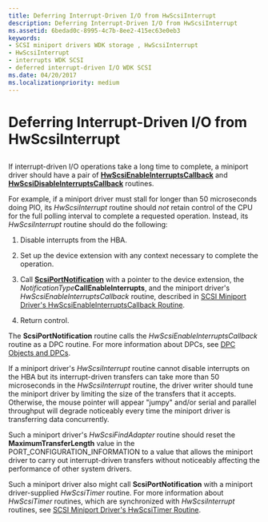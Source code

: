 ```yaml
---
title: Deferring Interrupt-Driven I/O from HwScsiInterrupt
description: Deferring Interrupt-Driven I/O from HwScsiInterrupt
ms.assetid: 6bedad0c-8995-4c7b-8ee2-415ec63e0eb3
keywords:
- SCSI miniport drivers WDK storage , HwScsiInterrupt
- HwScsiInterrupt
- interrupts WDK SCSI
- deferred interrupt-driven I/O WDK SCSI
ms.date: 04/20/2017
ms.localizationpriority: medium
---
```


# Deferring Interrupt-Driven I/O from HwScsiInterrupt


## <span id="ddk_deferring_interrupt_driven_i_o_from_hwscsiinterrupt_kg"></span><span id="DDK_DEFERRING_INTERRUPT_DRIVEN_I_O_FROM_HWSCSIINTERRUPT_KG"></span>


If interrupt-driven I/O operations take a long time to complete, a miniport driver should have a pair of [**HwScsiEnableInterruptsCallback**](https://docs.microsoft.com/previous-versions/windows/hardware/drivers/ff557295(v=vs.85)) and [**HwScsiDisableInterruptsCallback**](https://docs.microsoft.com/previous-versions/windows/hardware/drivers/ff557288(v=vs.85)) routines.

For example, if a miniport driver must stall for longer than 50 microseconds doing PIO, its *HwScsiInterrupt* routine should *not* retain control of the CPU for the full polling interval to complete a requested operation. Instead, its *HwScsiInterrupt* routine should do the following:

1.  Disable interrupts from the HBA.

2.  Set up the device extension with any context necessary to complete the operation.

3.  Call [**ScsiPortNotification**](https://docs.microsoft.com/windows-hardware/drivers/ddi/srb/nf-srb-scsiportnotification) with a pointer to the device extension, the *NotificationType***CallEnableInterrupts**, and the miniport driver's *HwScsiEnableInterruptsCallback* routine, described in [SCSI Miniport Driver's HwScsiEnableInterruptsCallback Routine](scsi-miniport-driver-s-hwscsienableinterruptscallback-routine.md).

4.  Return control.

The **ScsiPortNotification** routine calls the *HwScsiEnableInterruptsCallback* routine as a DPC routine. For more information about DPCs, see [DPC Objects and DPCs](https://docs.microsoft.com/windows-hardware/drivers/kernel/dpc-objects-and-dpcs).

If a miniport driver's *HwScsiInterrupt* routine cannot disable interrupts on the HBA but its interrupt-driven transfers can take more than 50 microseconds in the *HwScsiInterrupt* routine, the driver writer should tune the miniport driver by limiting the size of the transfers that it accepts. Otherwise, the mouse pointer will appear "jumpy" and/or serial and parallel throughput will degrade noticeably every time the miniport driver is transferring data concurrently.

Such a miniport driver's *HwScsiFindAdapter* routine should reset the **MaximumTransferLength** value in the PORT\_CONFIGURATION\_INFORMATION to a value that allows the miniport driver to carry out interrupt-driven transfers without noticeably affecting the performance of other system drivers.

Such a miniport driver also might call **ScsiPortNotification** with a miniport driver-supplied *HwScsiTimer* routine. For more information about *HwScsiTimer* routines, which are synchronized with *HwScsiInterrupt* routines, see [SCSI Miniport Driver's HwScsiTimer Routine](scsi-miniport-driver-s-hwscsitimer-routine.md).

 

 




